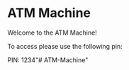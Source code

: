 # ATM Machine

Welcome to the ATM Machine!

To access please use the following pin:



PIN: 1234"# ATM-Machine" 
